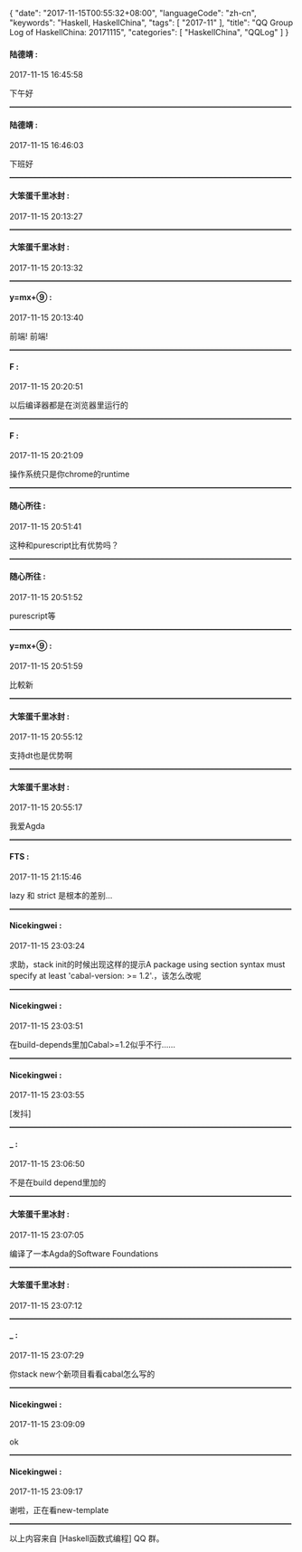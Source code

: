 {
  "date": "2017-11-15T00:55:32+08:00",
  "languageCode": "zh-cn",
  "keywords": "Haskell, HaskellChina",
  "tags": [
    "2017-11"
  ],
  "title": "QQ Group Log of HaskellChina: 20171115",
  "categories": [
    "HaskellChina", "QQLog"
  ]
}



#### 陆德靖 :

<span class="article-duration">2017-11-15 16:45:58</span>

下午好

<hr style="border-top: 1px dotted grey;width:99%"/>



#### 陆德靖 :

<span class="article-duration">2017-11-15 16:46:03</span>

下班好

<hr style="border-top: 1px dotted grey;width:99%"/>



#### 大笨蛋千里冰封 :

<span class="article-duration">2017-11-15 20:13:27</span>



<hr style="border-top: 1px dotted grey;width:99%"/>



#### 大笨蛋千里冰封 :

<span class="article-duration">2017-11-15 20:13:32</span>



<hr style="border-top: 1px dotted grey;width:99%"/>



#### y=mx+⑨ :

<span class="article-duration">2017-11-15 20:13:40</span>

前端! 前端!

<hr style="border-top: 1px dotted grey;width:99%"/>



#### F :

<span class="article-duration">2017-11-15 20:20:51</span>

以后编译器都是在浏览器里运行的

<hr style="border-top: 1px dotted grey;width:99%"/>



#### F :

<span class="article-duration">2017-11-15 20:21:09</span>

操作系统只是你chrome的runtime

<hr style="border-top: 1px dotted grey;width:99%"/>



#### 随心所往 :

<span class="article-duration">2017-11-15 20:51:41</span>

这种和purescript比有优势吗？

<hr style="border-top: 1px dotted grey;width:99%"/>



#### 随心所往 :

<span class="article-duration">2017-11-15 20:51:52</span>

purescript等

<hr style="border-top: 1px dotted grey;width:99%"/>



#### y=mx+⑨ :

<span class="article-duration">2017-11-15 20:51:59</span>

比較新

<hr style="border-top: 1px dotted grey;width:99%"/>



#### 大笨蛋千里冰封 :

<span class="article-duration">2017-11-15 20:55:12</span>

支持dt也是优势啊

<hr style="border-top: 1px dotted grey;width:99%"/>



#### 大笨蛋千里冰封 :

<span class="article-duration">2017-11-15 20:55:17</span>

我爱Agda

<hr style="border-top: 1px dotted grey;width:99%"/>



#### FTS :

<span class="article-duration">2017-11-15 21:15:46</span>

lazy 和 strict 是根本的差别…

<hr style="border-top: 1px dotted grey;width:99%"/>



#### Nicekingwei :

<span class="article-duration">2017-11-15 23:03:24</span>

求助，stack init的时候出现这样的提示A package using section syntax must specify at least 'cabal-version: >= 1.2'.，该怎么改呢

<hr style="border-top: 1px dotted grey;width:99%"/>



#### Nicekingwei :

<span class="article-duration">2017-11-15 23:03:51</span>

在build-depends里加Cabal>=1.2似乎不行……

<hr style="border-top: 1px dotted grey;width:99%"/>



#### Nicekingwei :

<span class="article-duration">2017-11-15 23:03:55</span>

[发抖]

<hr style="border-top: 1px dotted grey;width:99%"/>



#### _ :

<span class="article-duration">2017-11-15 23:06:50</span>

不是在build depend里加的

<hr style="border-top: 1px dotted grey;width:99%"/>



#### 大笨蛋千里冰封 :

<span class="article-duration">2017-11-15 23:07:05</span>

编译了一本Agda的Software Foundations

<hr style="border-top: 1px dotted grey;width:99%"/>



#### 大笨蛋千里冰封 :

<span class="article-duration">2017-11-15 23:07:12</span>



<hr style="border-top: 1px dotted grey;width:99%"/>



#### _ :

<span class="article-duration">2017-11-15 23:07:29</span>

你stack new个新项目看看cabal怎么写的

<hr style="border-top: 1px dotted grey;width:99%"/>



#### Nicekingwei :

<span class="article-duration">2017-11-15 23:09:09</span>

ok

<hr style="border-top: 1px dotted grey;width:99%"/>



#### Nicekingwei :

<span class="article-duration">2017-11-15 23:09:17</span>

谢啦，正在看new-template

<hr style="border-top: 1px dotted grey;width:99%"/>




以上内容来自 [Haskell函数式编程] QQ 群。

